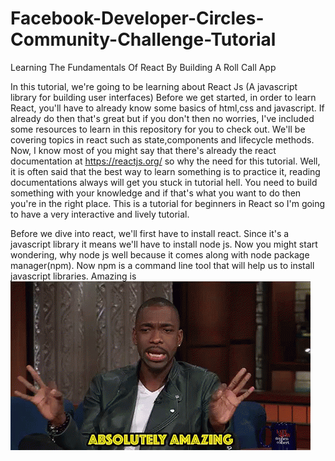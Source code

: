 # Facebook-Developer-Circles-Community-Challenge-Tutorial

Learning The Fundamentals Of React By Building A Roll Call App

In this tutorial, we're going to be learning about React Js (A javascript library for building user interfaces)
Before we get started, in order to learn React, you'll have to already know some basics of html,css and javascript.
If already do then that's great but if you don't then no worries, I've included some resources to learn in this repository 
for you to check out. We'll be covering topics in react such as state,components and lifecycle methods. Now, I know
most of you might say that there's already the react documentation at https://reactjs.org/ so why the need for this tutorial.
Well, it is often said that the best way to learn something is to practice it, reading documentations always will get you stuck in 
tutorial hell. You need to build something with your knowledge and if that's what you want to do then you're in the right place.
This is a tutorial for beginners in React so I'm going to have a very interactive and lively tutorial.

Before we dive into react, we'll first have to install react. Since it's a javascript library it means we'll have to
install node js. Now you might start wondering, why node js well because it comes along with node package manager(npm). Now 
npm is a command line tool that will help us to install javascript libraries. Amazing is
![amazing](media/amazing.gif)
